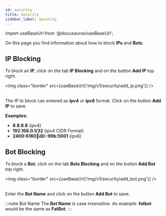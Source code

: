 ```yaml
---
id: security
title: Security
sidebar_label: Security
---
```


import useBaseUrl from '@docusaurus/useBaseUrl';

On this page you find information about how to block **IPs** and **Bots**.

## IP Blocking

To block an **IP**, click on the tab **IP Blocking** and on the button **Add IP** top right.

<img class="border" src={useBaseUrl('img/v1/security/add_ip.png')} /> <br /> <br />

The IP to block can entered as **ipv4** or **ipv6** format. Click on the button **Add IP** to save.
 
**Examples:**

- **8.8.8.8** (ipv4)
- **192.168.0.1/32** (ipv4 CIDR Format)
- **2400:6180:100:d0::99b:5001** (ipv6)
 

## Bot Blocking

To block a **Bot**, click on the tab **Bots Blocking** and on the button **Add Bot** top right.

<img class="border" src={useBaseUrl('img/v1/security/add_bot.png')} /> <br /> <br />

Enter the **Bot Name** and click on the button **Add Bot** to save.

:::note Bot Name
The **Bot Name** is case insensitive. As example: **fatbot** would be the same as **FatBot**.
:::